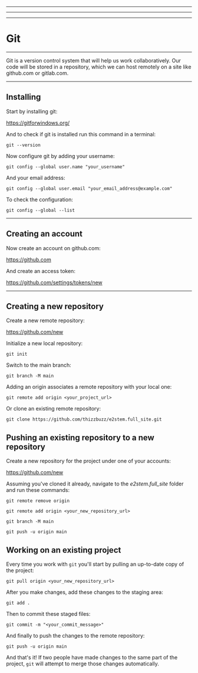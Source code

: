 * * * * * * * * * * * * * * * * * * * * * * * * * * * * * * * * * * * * * * * * 
* * * * * * * * * * * * * * * * * * * * * * * * * * * * * * * * * * * * * * * * 
* * * * * * * * * * * * * * * * * * * * * * * * * * * * * * * * * * * * * * * * 

# Git

- - - - - - - - - - - - - - - - - - - - - - - - - - - - - - - - - - - - - - - - 

Git is a version control system that will help us work collaboratively. Our code will be stored in a repository, which we can host remotely on a site like github.com or gitlab.com.

- - - - - - - - - - - - - - - - - - - - - - - - - - - - - - - - - - - - - - - - 

## Installing

Start by installing git:

https://gitforwindows.org/

And to check if git is installed run this command in a terminal:

`git --version`

Now configure git by adding your username:

`git config --global user.name "your_username"`

And your email address:

`git config --global user.email "your_email_address@example.com"`

To check the configuration:

`git config --global --list`

- - - - - - - - - - - - - - - - - - - - - - - - - - - - - - - - - - - - - - - - 

## Creating an account

Now create an account on github.com:

https://github.com

And create an access token:

https://github.com/settings/tokens/new

- - - - - - - - - - - - - - - - - - - - - - - - - - - - - - - - - - - - - - - - 

## Creating a new repository

Create a new remote repository:

https://github.com/new

Initialize a new local repository:

`git init`

Switch to the main branch:

`git branch -M main`

Adding an origin associates a remote repository with your local one:

`git remote add origin <your_project_url>`

Or clone an existing remote repository:

`git clone https://github.com/thizzbuzz/e2stem.full_site.git`


## Pushing an existing repository to a new repository

Create a new repository for the project under one of your accounts:

https://github.com/new

Assuming you've cloned it already, navigate to the *e2stem.full_site* folder and run these commands:

`git remote remove origin` 

`git remote add origin <your_new_repository_url>`

`git branch -M main`

`git push -u origin main`


## Working on an existing project

Every time you work with `git` you'll start by pulling an up-to-date copy of the project:

`git pull origin <your_new_repository_url>`

After you make changes, add these changes to the staging area:

`git add .`

Then to commit these staged files:

`git commit -m "<your_commit_message>"`

And finally to push the changes to the remote repository:

`git push -u origin main`

And that's it! If two people have made changes to the same part of the project, `git` will attempt to merge those changes automatically.



